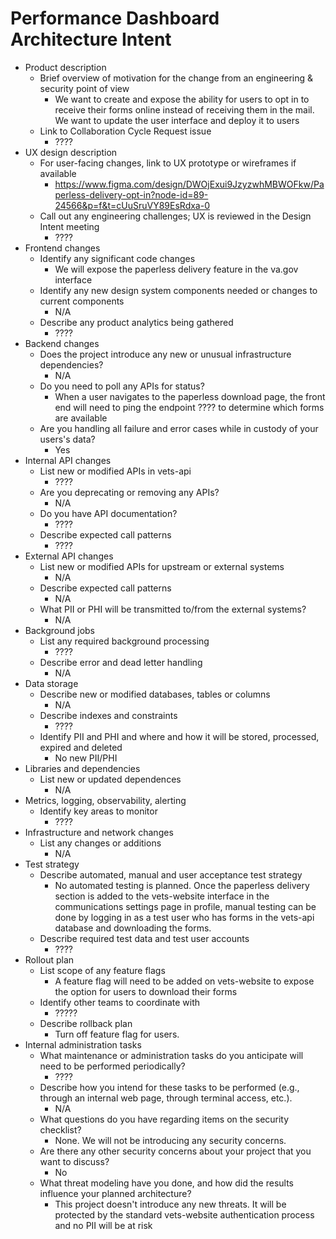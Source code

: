 # Performance Dashboard Architecture Intent

- Product description
  - Brief overview of motivation for the change from an engineering & security point of view
    - We want to create and expose the ability for users to opt in to receive their forms online instead of receiving them in the mail. We want to update the user interface and deploy it to users
  - Link to Collaboration Cycle Request issue
    - ????
- UX design description
  - For user-facing changes, link to UX prototype or wireframes if available
    - https://www.figma.com/design/DWOjExui9JzyzwhMBWOFkw/Paperless-delivery-opt-in?node-id=89-24566&p=f&t=cUuSruVY89EsRdxa-0
  - Call out any engineering challenges; UX is reviewed in the Design Intent meeting
    - ????
- Frontend changes
  - Identify any significant code changes
    - We will expose the paperless delivery feature in the va.gov interface
  - Identify any new design system components needed or changes to current components
    - N/A
  - Describe any product analytics being gathered
    - ????
- Backend changes
  - Does the project introduce any new or unusual infrastructure dependencies?
    - N/A
  - Do you need to poll any APIs for status?
    - When a user navigates to the paperless download page, the front end will need to ping the endpoint ???? to determine which forms are available
  - Are you handling all failure and error cases while in custody of your users's data?
    - Yes
- Internal API changes
  - List new or modified APIs in vets-api
    - ????
  - Are you deprecating or removing any APIs?
    - N/A
  - Do you have API documentation?
    - ????
  - Describe expected call patterns
    - ????
- External API changes
  - List new or modified APIs for upstream or external systems
    - N/A
  - Describe expected call patterns
    - N/A
  - What PII or PHI will be transmitted to/from the external systems?
    - N/A
- Background jobs
  - List any required background processing
    - ????
  - Describe error and dead letter handling
    - N/A
- Data storage
  - Describe new or modified databases, tables or columns
    - N/A
  - Describe indexes and constraints
    - ????
  - Identify PII and PHI and where and how it will be stored, processed, expired and deleted
    - No new PII/PHI
- Libraries and dependencies
  - List new or updated dependences
    - N/A
- Metrics, logging, observability, alerting
  - Identify key areas to monitor
    - ????
- Infrastructure and network changes
  - List any changes or additions
    - N/A
- Test strategy
  - Describe automated, manual and user acceptance test strategy
    - No automated testing is planned. Once the paperless delivery section is added to the vets-website interface in the communications settings page in profile, manual testing can be done by logging in as a test user who has forms in the vets-api database and downloading the forms.
  - Describe required test data and test user accounts
    - ????
- Rollout plan
  - List scope of any feature flags
    - A feature flag will need to be added on vets-website to expose the option for users to download their forms
  - Identify other teams to coordinate with
    - ?????
  - Describe rollback plan
    - Turn off feature flag for users.
- Internal administration tasks
  - What maintenance or administration tasks do you anticipate will need to be performed periodically?
    - ????
  - Describe how you intend for these tasks to be performed (e.g., through an internal web page, through terminal access, etc.).
    - N/A
  - What questions do you have regarding items on the security checklist?
    - None. We will not be introducing any security concerns.
  - Are there any other security concerns about your project that you want to discuss?
    - No
  - What threat modeling have you done, and how did the results influence your planned architecture?
    - This project doesn't introduce any new threats. It will be protected by
      the standard vets-website authentication process and no PII will be at risk
